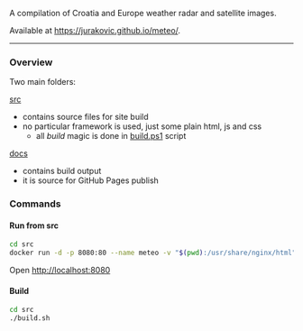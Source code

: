 
A compilation of Croatia and Europe weather radar and satellite images.

Available at <https://jurakovic.github.io/meteo/>.

* * *

### Overview

Two main folders:

[src](./src)
- contains source files for site build
- no particular framework is used, just some plain html, js and css
	- all *build* magic is done in [build.ps1](./src/build.ps1) script

[docs](./docs)
- contains build output
- it is source for GitHub Pages publish

### Commands

#### Run from src

```bash
cd src
docker run -d -p 8080:80 --name meteo -v "$(pwd):/usr/share/nginx/html" nginx
```

Open <http://localhost:8080>

#### Build

```bash
cd src
./build.sh
```
